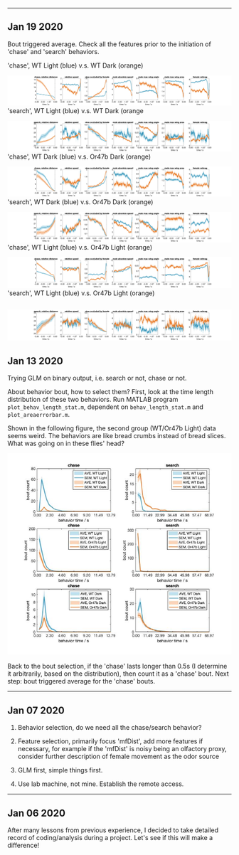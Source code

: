 --------------
Jan 19 2020
--------------
Bout triggered average. Check all the features prior to the initiation of 'chase' and 'search' behaviors.

'chase', WT Light (blue) v.s. WT Dark (orange)

![](WT_Light_Dark_chase.jpg)
'search', WT Light (blue) v.s. WT Dark (orange

![](WT_Light_Dark_search.jpg)
'chase', WT Dark (blue) v.s. Or47b Dark (orange)

![](WT_Or47b_Dark_chase.jpg)
'search', WT Dark (blue) v.s. Or47b Dark (orange)

![](WT_Or47b_Dark_search.jpg)
'chase', WT Light (blue) v.s. Or47b Light (orange)

![](WT_Or47b_Light_chase.jpg)
'search', WT Light (blue) v.s. Or47b Light (orange)

![](WT_Or47b_Light_search.jpg)
--------------
Jan 13 2020
--------------
Trying GLM on binary output, i.e. search or not, chase or not. 

About behavior bout, how to select them? First, look at the time length distribution of these two behaviors. Run MATLAB program `plot_behav_length_stat.m`, dependent on `behav_length_stat.m` and `plot_areaerrorbar.m`.

Shown in the following figure, the second group (WT/Or47b Light) data seems weird. The behaviors are like bread crumbs instead of bread slices. What was going on in these flies' head?

![](behav_length_stat.jpg)

Back to the bout selection, if the 'chase' lasts longer than 0.5s (I determine it arbitrarily, based on the distribution), then count it as a 'chase' bout. Next step: bout triggered average for the 'chase' bouts.

--------------
Jan 07 2020
--------------

1. Behavior selection, do we need all the chase/search behavior?

2. Feature selection, primarily focus 'mfDist', add more features if necessary, for example if the 'mfDist' is noisy being an olfactory proxy, consider further description of female movement as the odor source 

3. GLM first, simple things first.

4. Use lab machine, not mine. Establish the remote access.


--------------
Jan 06 2020
--------------
After many lessons from previous experience, I decided to take detailed record of coding/analysis during a project. Let's see if this will make a difference!
